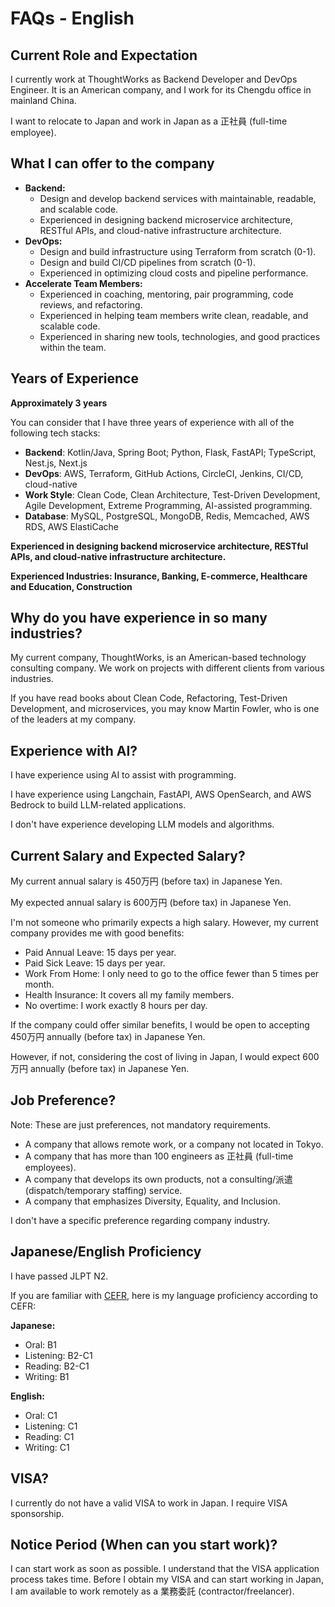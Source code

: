 
# FAQs - English

## Current Role and Expectation

I currently work at ThoughtWorks as Backend Developer and DevOps Engineer. It is an American company, and I work for its Chengdu office in mainland China.

I want to relocate to Japan and work in Japan as a 正社員 (full-time employee).

## What I can offer to the company

-   **Backend:**
    -   Design and develop backend services with maintainable, readable, and scalable code.
    -   Experienced in designing backend microservice architecture, RESTful APIs, and cloud-native infrastructure architecture.
-   **DevOps:**
    -   Design and build infrastructure using Terraform from scratch (0-1).
    -   Design and build CI/CD pipelines from scratch (0-1).
    -   Experienced in optimizing cloud costs and pipeline performance.
-   **Accelerate Team Members:**
    -   Experienced in coaching, mentoring, pair programming, code reviews, and refactoring.
    -   Experienced in helping team members write clean, readable, and scalable code.
    -   Experienced in sharing new tools, technologies, and good practices within the team.

## Years of Experience

**Approximately 3 years**

You can consider that I have three years of experience with all of the following tech stacks:

-   **Backend**: Kotlin/Java, Spring Boot; Python, Flask, FastAPI; TypeScript, Nest.js, Next.js
-   **DevOps**: AWS, Terraform, GitHub Actions, CircleCI, Jenkins, CI/CD, cloud-native
-   **Work Style**: Clean Code, Clean Architecture, Test-Driven Development, Agile Development, Extreme Programming, AI-assisted programming.
-   **Database**: MySQL, PostgreSQL, MongoDB, Redis, Memcached, AWS RDS, AWS ElastiCache

**Experienced in designing backend microservice architecture, RESTful APIs, and cloud-native infrastructure architecture.**

**Experienced Industries: Insurance, Banking, E-commerce, Healthcare and Education, Construction**

## Why do you have experience in so many industries?

My current company, ThoughtWorks, is an American-based technology consulting company. We work on projects with different clients from various industries.

If you have read books about Clean Code, Refactoring, Test-Driven Development, and microservices, you may know Martin Fowler, who is one of the leaders at my company.

## Experience with AI?

I have experience using AI to assist with programming.

I have experience using Langchain, FastAPI, AWS OpenSearch, and AWS Bedrock to build LLM-related applications.

I don't have experience developing LLM models and algorithms.

## Current Salary and Expected Salary?

My current annual salary is 450万円 (before tax) in Japanese Yen.

My expected annual salary is 600万円 (before tax) in Japanese Yen.

I'm not someone who primarily expects a high salary. However, my current company provides me with good benefits:

-   Paid Annual Leave: 15 days per year.
-   Paid Sick Leave: 15 days per year.
-   Work From Home: I only need to go to the office fewer than 5 times per month.
-   Health Insurance: It covers all my family members.
-   No overtime: I work exactly 8 hours per day.

If the company could offer similar benefits, I would be open to accepting 450万円 annually (before tax) in Japanese Yen.

However, if not, considering the cost of living in Japan, I would expect 600万円 annually (before tax) in Japanese Yen.

## Job Preference?

Note: These are just preferences, not mandatory requirements.

-   A company that allows remote work, or a company not located in Tokyo.
-   A company that has more than 100 engineers as 正社員 (full-time employees).
-   A company that develops its own products, not a consulting/派遣 (dispatch/temporary staffing) service.
-   A company that emphasizes Diversity, Equality, and Inclusion.

I don't have a specific preference regarding company industry.

## Japanese/English Proficiency

I have passed JLPT N2.

If you are familiar with [CEFR](https://www.mext.go.jp/b_menu/shingi/chousa/koutou/091/gijiroku/__icsFiles/afieldfile/2018/07/27/1407616_003.pdf), here is my language proficiency according to CEFR:

**Japanese:**
-   Oral: B1
-   Listening: B2-C1
-   Reading: B2-C1
-   Writing: B1

**English:**
-   Oral: C1
-   Listening: C1
-   Reading: C1
-   Writing: C1

## VISA?

I currently do not have a valid VISA to work in Japan. I require VISA sponsorship.

## Notice Period (When can you start work)?

I can start work as soon as possible. I understand that the VISA application process takes time. Before I obtain my VISA and can start working in Japan, I am available to work remotely as a 業務委託 (contractor/freelancer).
